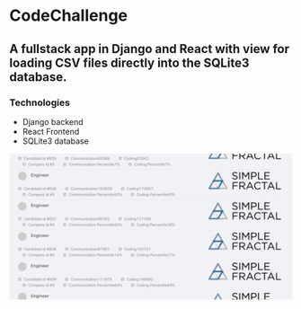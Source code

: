 # CodeChallenge
 
 ##  A fullstack app in Django and React with view for loading CSV files directly into the SQLite3 database. 
  
### Technologies 
 * Django backend 
 * React Frontend
 * SQLite3 database

![Screen](https://github.com/SammoMichael/CodeChallenge/blob/master/Screen%20Shot%202561-12-21%20at%209.53.20%20AM.png)
